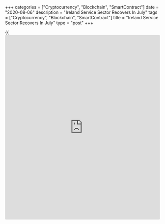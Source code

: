 +++
categories = ["Cryptocurrency", "Blockchain", "SmartContract"]
date = "2020-08-06"
description = "Ireland Service Sector Recovers In July"
tags = ["Cryptocurrency", "Blockchain", "SmartContract"]
title = "Ireland Service Sector Recovers In July"
type = "post"
+++

{{<iframe id="large-banner" src="https://www.bounty.group/#slide=7.0" width="100%" height="600" scrolling="no" style="border: 0px solid rgb(216, 221, 230); border-radius: 3px;">}}

Ireland's service sector expanded in July for the first time since the
[economy][1] went into a lockdown in late February due to the Covid-19
pandemic, survey data from IHS Markit showed on Thursday.

The services Purchasing Managers' Index rose to 51.9 in July from 39.7
in June. Any score above 50 indicates expansion in the sector.

New [business][2] fell for the fifth month in a row in July, albeit at a
slowest rate. Output increased due to the reduction in the outstanding
business and backlogs of work declined at the slowest rate in the
current five-month sequence.

The number of workforce were reduced for the fifth month in a row in
July with the rate of job shedding strongest in the survey [history](https://www.fixpro.org/post/chargeless-historical-data-api-backtesting/).

Cost pressures increased in July and input costs rose for the first time
since March, though at a weaker rate. Output prices fell for the fifth
straight month.

Sentiment regarding the 12-month outlook remained positive though a
number of firms expected business to remain weak during Covid-19
outbreak.

Private sector output, covering manufacturing and services, increased in
July. The composite output index rose to 55.9 in July from 44.3 in the
previous month.

"Indeed, the July reading for Ireland continued to lag elsewhere in
Europe, with the flash Services PMIs for the Eurozone and UK coming in
at 55.1 and 56.6, respectively," Oliver Mangan, AIB Chief Economist,
said.

"This reflects the much more cautious approach of the Irish authorities
to lifting lockdown restrictions compared to elsewhere, where businesses
have been reopened for a longer time," the economist added.

At a sector level, the biggest improvement was recorded in
Transport/Tourism/ Leisure which had seen the largest declines in recent
months, while both business and financial services also saw activity
expand, Mangan said.

For comments and feedback [contact](https://www.playgroundfx.com/contact/): editorial@rtt[news](https://www.letsplayfx.com/blog/forex-news-website/).com

[Economic News][1]

 **What parts of the world are seeing the best (and worst) economic
performances lately? Click[here][3] to check out our [Econ Scorecard][3]
and find out! See up-to-the-moment [ranking](https://www.playgroundfx.com/blog/crypto-exchange-ranking/)s for the best and worst
performers in [GDP][4], [unemployment rate][5], [inflation][6] and much
more.**

   1. www.rtt[news](https://www.letsplayfx.com/blog/forex-news-website/).com/Content/EconomicNews.aspx
   2. www.rtt[news](https://www.letsplayfx.com/blog/forex-news-website/).com/Content/Business.aspx
   3. www.rtt[news](https://www.letsplayfx.com/blog/forex-news-website/).com/economic-scorecard/world-rank/industrial-production/highest-performance.aspx
   4. www.rtt[news](https://www.letsplayfx.com/blog/forex-news-website/).com/economic-scorecard/world-rank/GDP/highest-performance.aspx
   5. www.rtt[news](https://www.letsplayfx.com/blog/forex-news-website/).com/economic-scorecard/world-rank/unemployment-rate/lowest-performance.aspx
   6. www.rtt[news](https://www.letsplayfx.com/blog/forex-news-website/).com/economic-scorecard/world-rank/CPI/highest-performance.aspx